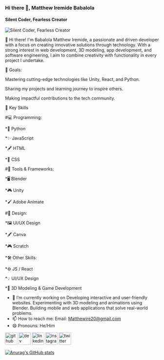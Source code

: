 ### Hi there 👋, Matthew Iremide Babalola
#### Silent Coder, Fearless Creator
![Silent Coder, Fearless Creator](https://pbs.twimg.com/profile_banners/1791168559734779904/1750673602/1080x360)

👋 Hi there! I'm Babalola Matthew Iremide, a passionate and driven developer with a focus on creating innovative solutions through technology. With a strong interest in web development, 3D modeling, app development, and software engineering, I aim to combine creativity with functionality in every project I undertake.

🎯 Goals:

Mastering cutting-edge technologies like Unity, React, and Python.

Sharing my projects and learning journey to inspire others.

Making impactful contributions to the tech community.

🌟 Key Skills

 #💻 Programming:

  *🐍 Python

  *✨ JavaScript

  *🖋️ HTML

  *🎨 CSS

 #🔧 Tools & Frameworks:

  *🖥️ Blender

  *🎮 Unity

  *🖌️ Adobe Animate

#🎨 Design:

  *🖼️ UI/UX Design

  *🖋️ Canva

  *🎮 Scratch

  *🛠️ Other Skills:

  *⚙️ JS / React

  *💡 UI/UX Design

  *🎥 3D Modeling & Game Development


- 🔭 I’m currently working on Developing interactive and user-friendly websites.  Experimenting with 3D modeling and animations using Blender.  Building mobile and web applications that solve real-world problems. 
- 📫 How to reach me: Email: Matthewire20@gmail.com 
- 😄 Pronouns: He/Him 


[<img src='https://cdn.jsdelivr.net/npm/simple-icons@3.0.1/icons/github.svg' alt='github' height='40'>](https://github.com/Matthewire07)  [<img src='https://cdn.jsdelivr.net/npm/simple-icons@3.0.1/icons/dev-dot-to.svg' alt='dev' height='40'>](https://dev.to/Matthewire07)  [<img src='https://cdn.jsdelivr.net/npm/simple-icons@3.0.1/icons/linkedin.svg' alt='linkedin' height='40'>](https://www.linkedin.com/in/@Matthewire07/)  [<img src='https://cdn.jsdelivr.net/npm/simple-icons@3.0.1/icons/instagram.svg' alt='instagram' height='40'>](https://www.instagram.com/@matthewire_07/)  [<img src='https://cdn.jsdelivr.net/npm/simple-icons@3.0.1/icons/twitter.svg' alt='twitter' height='40'>](https://twitter.com/@Matthewire07)  

[![Anurag's GitHub stats](https://github-readme-stats.vercel.app/api?username=Matthewire07)](https://github.com/anuraghazra/github-readme-stats)
<!--
**Matthewire07/Matthewire07** is a ✨ _special_ ✨ repository because its `README.md` (this file) appears on your GitHub profile.

Here are some ideas to get you started:

- 🔭 I’m currently working on ...
- 🌱 I’m currently learning ...
- 👯 I’m looking to collaborate on ...
- 🤔 I’m looking for help with ...
- 💬 Ask me about ...
- 📫 How to reach me: ...
- 😄 Pronouns: ...
- ⚡ Fun fact: ...
-->
